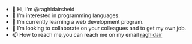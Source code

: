 - 👋 Hi, I’m @raghidairsheid
- 👀 I’m interested in programming languages.
- 🌱 I’m currently learning a web development program.
- 💞️ I’m looking to collaborate on your colleagues and to get my own job.
- 📫 How to reach me,you can reach me on my email [raghidair](www.raghidair@gmail.com)

<!---
raghidairsheid/raghidairsheid is a ✨ special ✨ repository because its `README.md` (this file) appears on your GitHub profile.
You can click the Preview link to take a look at your changes.
--->
